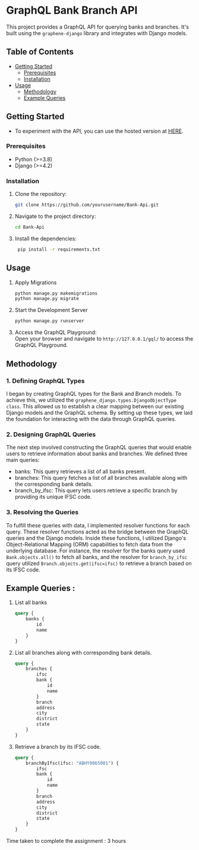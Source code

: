# GraphQL Bank Branch API

This project provides a GraphQL API for querying banks and branches. It's built using the `graphene-django` library and integrates with Django models.

## Table of Contents

- [Getting Started](#getting-started)
  - [Prerequisites](#prerequisites)
  - [Installation](#installation)
- [Usage](#usage)
  - [Methodology](#methodology)
  - [Example Queries](#example-queries)

## Getting Started

- To experiment with the API, you can use the hosted version at [HERE](https://web-production-cb4e.up.railway.app/gql).

### Prerequisites

- Python (>=3.8)
- Django (>=4.2)

### Installation

1. Clone the repository:

   ```sh
   git clone https://github.com/yourusername/Bank-Api.git
   ```
2. Navigate to the project directory:
   ```sh
   cd Bank-Api
   ```
3. Install the dependencies:
   ```sh
    pip install -r requirements.txt
    ```
## Usage
1. Apply Migrations 
    ```sh
    python manage.py makemigrations
    python manage.py migrate
    ```
2. Start the Development Server
    ```sh
    python manage.py runserver
    ```
3. Access the GraphQL Playground: <br>
Open your browser and navigate to `http://127.0.0.1/gql/` to access the GraphQL Playground.

## Methodology
### 1.  Defining GraphQL Types
I began by creating GraphQL types for the Bank and Branch models. To achieve this, we utilized the `graphene_django.types.DjangoObjectType class`. This allowed us to establish a clear mapping between our existing Django models and the GraphQL schema. By setting up these types, we laid the foundation for interacting with the data through GraphQL queries.

### 2. Designing GraphQL Queries
The next step involved constructing the GraphQL queries that would enable users to retrieve information about banks and branches. We defined three main queries:

- banks: This query retrieves a list of all banks present.
- branches: This query fetches a list of all branches available along with the corresponding bank details.
- branch_by_ifsc: This query lets users retrieve a specific branch by providing its unique IFSC code.

### 3. Resolving the Queries
To fulfill these queries with data, I implemented resolver functions for each query. These resolver functions acted as the bridge between the GraphQL queries and the Django models. Inside these functions, I utilized Django's Object-Relational Mapping (ORM) capabilities to fetch data from the underlying database.
For instance, the resolver for the banks query used `Bank.objects.all()` to fetch all banks, and the resolver for `branch_by_ifsc` query utilized `Branch.objects.get(ifsc=ifsc)` to retrieve a branch based on its IFSC code.

## Example Queries :
1. List all banks
    ```graphql
    query {
        banks {
            id
            name
        }
    }
    ```
2. List all branches along with corresponding bank details.
    ```graphql
    query {
        branches {
            ifsc
            bank {
                id
                name
            }
            branch
            address
            city
            district
            state
        }
    }
    ```
3. Retrieve a branch by its IFSC code.
    ```graphql
    query {
        branchByIfsc(ifsc: "ABHY0065001") {
            ifsc
            bank {
                id
                name
            }
            branch
            address
            city
            district
            state
        }
    }
    ```

Time taken to complete the assignment : 3 hours

